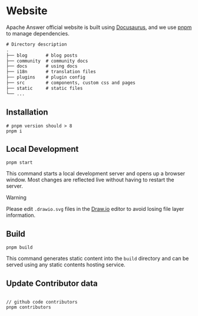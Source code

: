 # Website

Apache Answer official website is built using [Docusaurus](https://docusaurus.io/), and we use [pnpm](https://pnpm.io/) to manage dependencies.

```txt
# Directory description
.
├── blog       # blog posts
├── community  # community docs
├── docs       # using docs
├── i18n       # translation files
├── plugins    # plugin config
├── src        # components, custom css and pages
├── static     # static files
└── ...
```

## Installation

```shell
# pnpm version should > 8
pnpm i
```

## Local Development

```shell
pnpm start
```

This command starts a local development server and opens up a browser window. Most changes are reflected live without having to restart the server.

> [!WARNING]
> Please edit `.drawio.svg` files in the [Draw.io](https://marketplace.visualstudio.com/items?itemName=hediet.vscode-drawio) editor to avoid losing file layer information.

## Build

```shell
pnpm build
```

This command generates static content into the `build` directory and can be served using any static contents hosting service.

## Update Contributor data

```shell

// github code contributors
pnpm contributors
```
